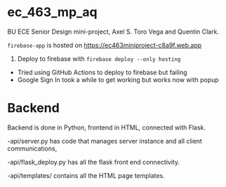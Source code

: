 # ec_463_mp_aq
BU ECE Senior Design mini-project, Axel S. Toro Vega and Quentin Clark.

`firebase-app` is hosted on https://ec463miniproject-c8a9f.web.app

1. Deploy to firebase with `firebase deploy --only hosting`

- Tried using GitHub Actions to deploy to firebase but failing
- Google Sign In took a while to get working but works now with popup

# Backend

Backend is done in Python, frontend in HTML, connected with Flask.

-api/server.py has code that manages server instance and all client communications, 

-api/flask_deploy.py has all the flask front end connectivity.

-api/templates/ contains all the HTML page templates.
